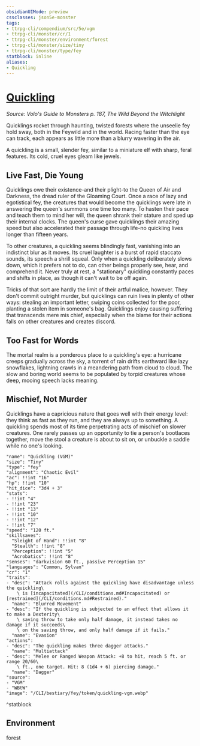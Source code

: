 ```yaml
---
obsidianUIMode: preview
cssclasses: json5e-monster
tags:
- ttrpg-cli/compendium/src/5e/vgm
- ttrpg-cli/monster/cr/1
- ttrpg-cli/monster/environment/forest
- ttrpg-cli/monster/size/tiny
- ttrpg-cli/monster/type/fey
statblock: inline
aliases:
- Quickling
---
```

# [Quickling](CLI/bestiary/fey/quickling-vgm.md)
*Source: Volo's Guide to Monsters p. 187, The Wild Beyond the Witchlight*  

Quicklings rocket through haunting, twisted forests where the unseelie fey hold sway, both in the Feywild and in the world. Racing faster than the eye can track, each appears as little more than a blurry wavering in the air.

A quickling is a small, slender fey, similar to a miniature elf with sharp, feral features. Its cold, cruel eyes gleam like jewels.

## Live Fast, Die Young

Quicklings owe their existence-and their plight-to the Queen of Air and Darkness, the dread ruler of the Gloaming Court. Once a race of lazy and egotistical fey, the creatures that would become the quicklings were late in answering the queen's summons one time too many. To hasten their pace and teach them to mind her will, the queen shrank their stature and sped up their internal clocks. The queen's curse gave quicklings their amazing speed but also accelerated their passage through life-no quickling lives longer than fifteen years.

To other creatures, a quickling seems blindingly fast, vanishing into an indistinct blur as it moves. Its cruel laughter is a burst of rapid staccato sounds, its speech a shrill squeal. Only when a quickling deliberately slows down, which it prefers not to do, can other beings properly see, hear, and comprehend it. Never truly at rest, a "stationary" quickling constantly paces and shifts in place, as though it can't wait to be off again.

Tricks of that sort are hardly the limit of their artful malice, however. They don't commit outright murder, but quicklings can ruin lives in plenty of other ways: stealing an important letter, swiping coins collected for the poor, planting a stolen item in someone's bag. Quicklings enjoy causing suffering that transcends mere mis chief, especially when the blame for their actions falls on other creatures and creates discord.

## Too Fast for Words

The mortal realm is a ponderous place to a quickling's eye: a hurricane creeps gradually across the sky, a torrent of rain drifts earthward like lazy snowflakes, lightning crawls in a meandering path from cloud to cloud. The slow and boring world seems to be populated by torpid creatures whose deep, mooing speech lacks meaning.

## Mischief, Not Murder

Quicklings have a capricious nature that goes well with their energy level: they think as fast as they run, and they are always up to something. A quickling spends most of its time perpetrating acts of mischief on slower creatures. One rarely passes up an opportunity to tie a person's bootlaces together, move the stool a creature is about to sit on, or unbuckle a saddle while no one's looking.

```statblock
"name": "Quickling (VGM)"
"size": "Tiny"
"type": "fey"
"alignment": "Chaotic Evil"
"ac": !!int "16"
"hp": !!int "10"
"hit_dice": "3d4 + 3"
"stats":
- !!int "4"
- !!int "23"
- !!int "13"
- !!int "10"
- !!int "12"
- !!int "7"
"speed": "120 ft."
"skillsaves":
  "Sleight of Hand": !!int "8"
  "Stealth": !!int "8"
  "Perception": !!int "5"
  "Acrobatics": !!int "8"
"senses": "darkvision 60 ft., passive Perception 15"
"languages": "Common, Sylvan"
"cr": "1"
"traits":
- "desc": "Attack rolls against the quickling have disadvantage unless the quickling\
    \ is [incapacitated](/CLI/conditions.md#Incapacitated) or [restrained](/CLI/conditions.md#Restrained)."
  "name": "Blurred Movement"
- "desc": "If the quickling is subjected to an effect that allows it to make a Dexterity\
    \ saving throw to take only half damage, it instead takes no damage if it succeeds\
    \ on the saving throw, and only half damage if it fails."
  "name": "Evasion"
"actions":
- "desc": "The quickling makes three dagger attacks."
  "name": "Multiattack"
- "desc": "Melee or Ranged Weapon Attack: +8 to hit, reach 5 ft. or range 20/60\
    \ ft., one target. Hit: 8 (1d4 + 6) piercing damage."
  "name": "Dagger"
"source":
- "VGM"
- "WBtW"
"image": "/CLI/bestiary/fey/token/quickling-vgm.webp"
```
^statblock

## Environment

forest